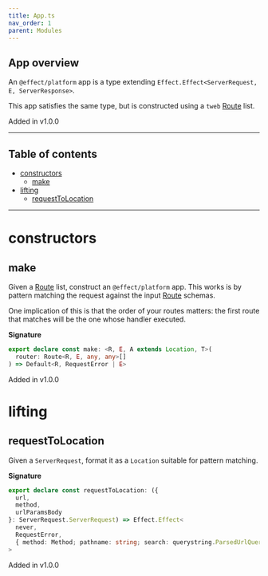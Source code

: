 ```yaml
---
title: App.ts
nav_order: 1
parent: Modules
---
```


## App overview

An `@effect/platform` app is a type extending
`Effect.Effect<ServerRequest, E, ServerResponse>`.

This app satisfies the same type, but is constructed using a `tweb`
[Route](./Route.ts) list.

Added in v1.0.0

---

<h2 class="text-delta">Table of contents</h2>

- [constructors](#constructors)
  - [make](#make)
- [lifting](#lifting)
  - [requestToLocation](#requesttolocation)

---

# constructors

## make

Given a [Route](./Route.ts) list, construct an `@effect/platform` app.
This works is by pattern matching the request against the input
[Route](./Route.ts) schemas.

One implication of this is that the order of your routes matters:
the first route that matches will be the one whose handler executed.

**Signature**

```ts
export declare const make: <R, E, A extends Location, T>(
  router: Route<R, E, any, any>[]
) => Default<R, RequestError | E>
```

Added in v1.0.0

# lifting

## requestToLocation

Given a `ServerRequest`, format it as a `Location` suitable for pattern
matching.

**Signature**

```ts
export declare const requestToLocation: ({
  url,
  method,
  urlParamsBody
}: ServerRequest.ServerRequest) => Effect.Effect<
  never,
  RequestError,
  { method: Method; pathname: string; search: querystring.ParsedUrlQuery | null; body: Record<string, string> }
>
```

Added in v1.0.0
